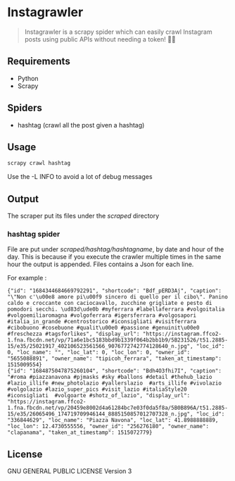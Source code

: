 # Instagrawler

> Instagrawler is a scrapy spider which can easily crawl Instagram posts using public APIs without needing a token! 📸✨

## Requirements
- Python
- Scrapy

## Spiders
- hashtag (crawl all the post given a hashtag)

## Usage

```python
scrapy crawl hashtag
```
Use the -L INFO to avoid a lot of debug messages

## Output
The scraper put its files under the *scraped* directory

### hashtag spider
File are put under *scraped/hashtag/hashtagname*, by date and hour of the day. This is because if you execute the crawler multiple times in the same hour the output is appended. Files contains a Json for each line.

For example :

```text
{"id": "1684344684669792291", "shortcode": "Bdf_pERD3Aj", "caption": "\"Non c'\u00e8 amore pi\u00f9 sincero di quello per il cibo\". Panino caldo e croccante con caciocavallo, zucchine grigliate e pesto di pomodori secchi. \ud83d\ude0b #myferrara #labellaferrara #volgoitalia #volgoemiliaromagna #volgoferrara #igersferrara #volgosapori #italia_in_grande #centrostorico #iconsigliati #visitferrara #cibobuono #cosebuone #qualit\u00e0 #passione #genuinit\u00e0 #freschezza #tagsforlikes", "display_url": "https://instagram.ffco2-1.fna.fbcdn.net/vp/71a6e1bc5183bbd9b1339f064b2bb1b9/5B231526/t51.2885-15/e35/25021917_402106523561566_9076772742774128640_n.jpg", "loc_id": 0, "loc_name": "", "loc_lat": 0, "loc_lon": 0, "owner_id": "5655088891", "owner_name": "tipicoh_ferrara", "taken_at_timestamp": 1515009554}
{"id": "1684875047875260104", "shortcode": "Bdh4O3fhi7I", "caption": "#roma #piazzanavona #pjmasks #sky #ballons #detail #thehub_lazio #lazio_illife #new_photolazio #yallerslazio  #arts_illife #vivolazio #volgolazio #lazio_super_pics #visit_lazio #italiaStyle20 #iconsigliati  #volgoarte #shotz_of_lazio", "display_url": "https://instagram.ffco2-1.fna.fbcdn.net/vp/20459e8002d4a61284bc7e03f0da5f8a/5B0B896A/t51.2885-15/e35/26065496_174719709946144_8885150857012707328_n.jpg", "loc_id": "336844629", "loc_name": "Piazza Navona", "loc_lat": 41.8988888889, "loc_lon": 12.4730555556, "owner_id": "256276180", "owner_name": "clapanama", "taken_at_timestamp": 1515072779}
```

## License
GNU GENERAL PUBLIC LICENSE Version 3